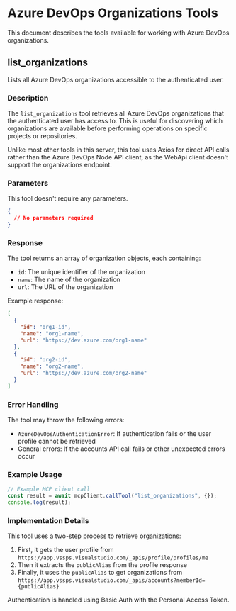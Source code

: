 # Azure DevOps Organizations Tools

This document describes the tools available for working with Azure DevOps organizations.

## list_organizations

Lists all Azure DevOps organizations accessible to the authenticated user.

### Description

The `list_organizations` tool retrieves all Azure DevOps organizations that the authenticated user has access to. This is useful for discovering which organizations are available before performing operations on specific projects or repositories.

Unlike most other tools in this server, this tool uses Axios for direct API calls rather than the Azure DevOps Node API client, as the WebApi client doesn't support the organizations endpoint.

### Parameters

This tool doesn't require any parameters.

```json
{
  // No parameters required
}
```

### Response

The tool returns an array of organization objects, each containing:

- `id`: The unique identifier of the organization
- `name`: The name of the organization
- `url`: The URL of the organization

Example response:

```json
[
  {
    "id": "org1-id",
    "name": "org1-name",
    "url": "https://dev.azure.com/org1-name"
  },
  {
    "id": "org2-id",
    "name": "org2-name",
    "url": "https://dev.azure.com/org2-name"
  }
]
```

### Error Handling

The tool may throw the following errors:

- `AzureDevOpsAuthenticationError`: If authentication fails or the user profile cannot be retrieved
- General errors: If the accounts API call fails or other unexpected errors occur

### Example Usage

```typescript
// Example MCP client call
const result = await mcpClient.callTool("list_organizations", {});
console.log(result);
```

### Implementation Details

This tool uses a two-step process to retrieve organizations:

1. First, it gets the user profile from `https://app.vssps.visualstudio.com/_apis/profile/profiles/me`
2. Then it extracts the `publicAlias` from the profile response
3. Finally, it uses the `publicAlias` to get organizations from `https://app.vssps.visualstudio.com/_apis/accounts?memberId={publicAlias}`

Authentication is handled using Basic Auth with the Personal Access Token. 